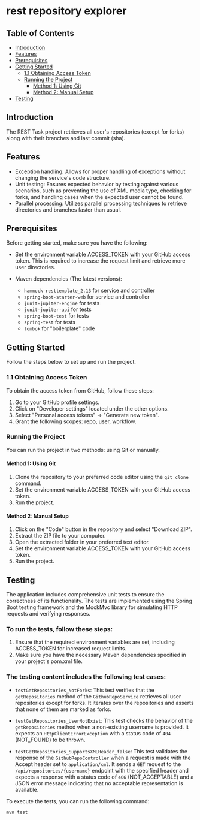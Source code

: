 # rest repository explorer

## Table of Contents
- [Introduction](#introduction)
- [Features](#features)
- [Prerequisites](#prerequisites)
- [Getting Started](#getting-started)
  - [1.1 Obtaining Access Token](#11-obtaining-access-token)
  - [Running the Project](#running-the-project)
    - [Method 1: Using Git](#method-1-using-git)
    - [Method 2: Manual Setup](#method-2-manual-setup)
- [Testing](#testing)

## Introduction
The REST Task project retrieves all user's repositories (except for forks) along with their branches and last commit (sha).

## Features
- Exception handling: Allows for proper handling of exceptions without changing the service's code structure.
- Unit testing: Ensures expected behavior by testing against various scenarios, such as preventing the use of XML media type, checking for forks, and handling cases when the expected user cannot be found.
- Parallel processing: Utilizes parallel processing techniques to retrieve directories and branches faster than usual.

## Prerequisites
Before getting started, make sure you have the following:

- Set the environment variable ACCESS_TOKEN with your GitHub access token. This is required to increase the request limit and retrieve more user directories.

- Maven dependencies (The latest versions):
  - `hammock-resttemplate_2.13` for service and controller
  - `spring-boot-starter-web` for service and controller
  - `junit-jupiter-engine` for tests
  - `junit-jupiter-api` for tests
  - `spring-boot-test` for tests
  - `spring-test` for tests
  - `lombok` for "boilerplate" code

## Getting Started
Follow the steps below to set up and run the project.

### 1.1 Obtaining Access Token
To obtain the access token from GitHub, follow these steps:

1. Go to your GitHub profile settings.
2. Click on "Developer settings" located under the other options.
3. Select "Personal access tokens" -> "Generate new token".
4. Grant the following scopes: repo, user, workflow.

### Running the Project
You can run the project in two methods: using Git or manually.

#### Method 1: Using Git
1. Clone the repository to your preferred code editor using the `git clone` command.
2. Set the environment variable ACCESS_TOKEN with your GitHub access token.
3. Run the project.

#### Method 2: Manual Setup
1. Click on the "Code" button in the repository and select "Download ZIP".
2. Extract the ZIP file to your computer.
3. Open the extracted folder in your preferred text editor.
4. Set the environment variable ACCESS_TOKEN with your GitHub access token.
5. Run the project.

## Testing
The application includes comprehensive unit tests to ensure the correctness of its functionality.
The tests are implemented using the Spring Boot testing framework and the MockMvc library for simulating HTTP requests and verifying responses.

### To run the tests, follow these steps:

1. Ensure that the required environment variables are set, including ACCESS_TOKEN for increased request limits.
2. Make sure you have the necessary Maven dependencies specified in your project's pom.xml file.

### The testing content includes the following test cases:

- `testGetRepositories_NotForks`: This test verifies that the `getRepositories` method of the `GithubRepoService` retrieves all user repositories except for forks. It iterates over the repositories and asserts that none of them are marked as forks.

- `testGetRepositories_UserNotExist`: This test checks the behavior of the `getRepositories` method when a non-existing username is provided. It expects an `HttpClientErrorException` with a status code of `404` (NOT_FOUND) to be thrown.

- `testGetRepositories_SupportsXMLHeader_false`: This test validates the response of the `GithubRepoController` when a request is made with the Accept header set to `application/xml`. It sends a `GET` request to the `/api/repositories/{username}` endpoint with the specified header and expects a response with a status code of `406` (NOT_ACCEPTABLE) and a JSON error message indicating that no acceptable representation is available.

To execute the tests, you can run the following command:

`mvn test`

